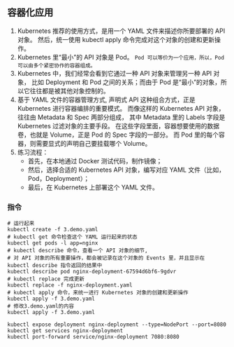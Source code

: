 ## 容器化应用
1. Kubernetes 推荐的使用方式，是用一个 YAML 文件来描述你所要部署的 API 对象。
然后，统一使用 kubectl apply 命令完成对这个对象的创建和更新操作。
2. Kubernetes 里“最小”的 API 对象是 Pod。
`Pod 可以等价为一个应用，所以，Pod 可以由多个紧密协作的容器组成。`
3. Kubernetes 中，我们经常会看到它通过一种 API 对象来管理另一种 API 对象，
比如 Deployment 和 Pod 之间的关系；而由于 Pod 是“最小”的对象，所以它往往都是被其他对象控制的。
4. 基于 YAML 文件的容器管理方式, 声明式 API
这种组合方式，正是 Kubernetes 进行容器编排的重要模式。
而像这样的 Kubernetes API 对象，往往由 Metadata 和 Spec 两部分组成，
其中 Metadata 里的 Labels 字段是 Kubernetes 过滤对象的主要手段。
在这些字段里面，容器想要使用的数据卷，也就是 Volume，正是 Pod 的 Spec 字段的一部分。
而 Pod 里的每个容器，则需要显式的声明自己要挂载哪个 Volume。
5. 练习流程：
    - 首先，在本地通过 Docker 测试代码，制作镜像；
    - 然后，选择合适的 Kubernetes API 对象，编写对应 YAML 文件（比如，Pod，Deployment）；
    - 最后，在 Kubernetes 上部署这个 YAML 文件。
### 指令
```
# 运行起来
kubectl create -f 3.demo.yaml
# kubectl get 命令检查这个 YAML 运行起来的状态
kubectl get pods -l app=nginx
# kubectl describe 命令，查看一个 API 对象的细节, 
# 对 API 对象的所有重要操作，都会被记录在这个对象的 Events 里，并且显示在 kubectl describe 指令返回的结果中
kubectl describe pod nginx-deployment-67594d6bf6-9gdvr
# kubectl replace 完成更新
kubectl replace -f nginx-deployment.yaml
# kubectl apply 命令，来统一进行 Kubernetes 对象的创建和更新操作
kubectl apply -f 3.demo.yaml
# 修改3.demo.yaml的内容
kubectl apply -f 3.demo.yaml

kubectl expose deployment nginx-deployment --type=NodePort --port=8080
kubectl get services nginx-deployment
kubectl port-forward service/nginx-deployment 7080:8080
```